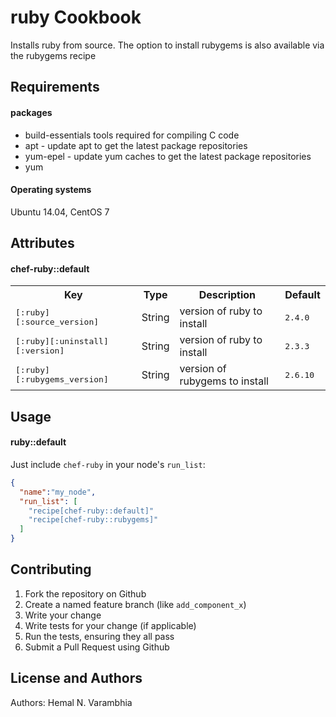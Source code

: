 ruby Cookbook
=============
Installs ruby from source. The option to install rubygems is also available
via the rubygems recipe

Requirements
------------
#### packages
- build-essentials tools required for compiling C code
- apt - update apt to get the latest package repositories
- yum-epel - update yum caches to get the latest package repositories
- yum

#### Operating systems
Ubuntu 14.04, CentOS 7

Attributes
----------
#### chef-ruby::default
<table>
  <tr>
    <th>Key</th>
    <th>Type</th>
    <th>Description</th>
    <th>Default</th>
  </tr>
  <tr>
    <td><tt>[:ruby][:source_version]</tt></td>
    <td>String</td>
    <td>version of ruby to install</td>
    <td><tt>2.4.0</tt></td>
  </tr>
  <tr>
    <td><tt>[:ruby][:uninstall][:version]</tt></td>
    <td>String</td>
    <td>version of ruby to install</td>
    <td><tt>2.3.3</tt></td>
  </tr>
  <tr>
    <td><tt>[:ruby][:rubygems_version]</tt></td>
    <td>String</td>
    <td>version of rubygems to install</td>
    <td><tt>2.6.10</tt></td>
  </tr>
</table>

Usage
-----
#### ruby::default

Just include `chef-ruby` in your node's `run_list`:

```json
{
  "name":"my_node",
  "run_list": [
    "recipe[chef-ruby::default]"
    "recipe[chef-ruby::rubygems]"
  ]
}
```

Contributing
------------
1. Fork the repository on Github
2. Create a named feature branch (like `add_component_x`)
3. Write your change
4. Write tests for your change (if applicable)
5. Run the tests, ensuring they all pass
6. Submit a Pull Request using Github

License and Authors
-------------------
Authors: Hemal N. Varambhia
